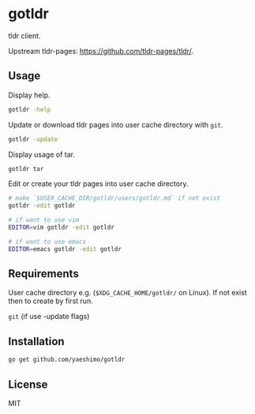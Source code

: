 # gotldr

tldr client.

Upstream tldr-pages: <https://github.com/tldr-pages/tldr/>.

## Usage

Display help.

```sh
gotldr -help
```

Update or download tldr pages into user cache directory with `git`.

```sh
gotldr -update
```

Display usage of tar.

```sh
gotldr tar
```

Edit or create your tldr pages into user cache directory.

```sh
# make `$USER_CACHE_DIR/gotldr/users/gotldr.md` if not exist
gotldr -edit gotldr

# if want to use vim
EDITOR=vim gotldr -edit gotldr

# if want to use emacs
EDITOR=emacs gotldr -edit gotldr
```

## Requirements

User cache directory e.g. (`$XDG_CACHE_HOME/gotldr/` on Linux).
If not exist then to create by first run.

`git` (if use -update flags)

## Installation

```sh
go get github.com/yaeshimo/gotldr
```

## License

MIT

